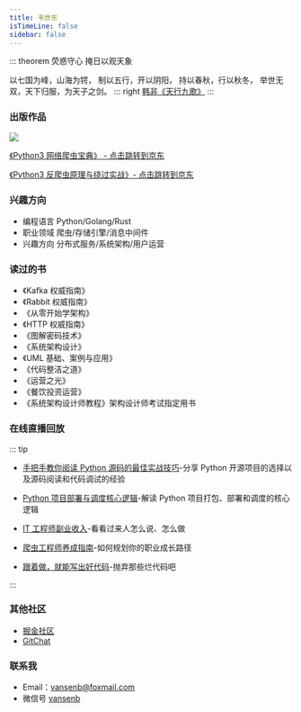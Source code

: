```yaml
---
title: 韦世东
isTimeLine: false
sidebar: false
---
```


::: theorem 荧惑守心 掩日以观天象

以七国为峰，山海为锷，
制以五行，开以阴阳，
持以春秋，行以秋冬，
举世无双，天下归服，为天子之剑。
::: right
[韩非《天行九歌》](http://www.xjent.com/100045/)
:::

<CanvasNest color="255,0,0" opacity='1'></CanvasNest>

### 出版作品

![](https://img.weishidong.com/double-book.png)

[《Python3 网络爬虫宝典》 - 点击跳转到京东](https://item.jd.com/12962196.html)

[《Python3 反爬虫原理与绕过实战》- 点击跳转到京东](https://item.jd.com/12794078.html)

### 兴趣方向

- 编程语言 Python/Golang/Rust
- 职业领域 爬虫/存储引擎/消息中间件
- 兴趣方向 分布式服务/系统架构/用户运营

### 读过的书

- 《Kafka 权威指南》
- 《Rabbit 权威指南》
- 《从零开始学架构》
- 《HTTP 权威指南》
- 《图解密码技术》
- 《系统架构设计》
- 《UML 基础、案例与应用》
- 《代码整洁之道》
- 《运营之光》
- 《餐饮投资运营》
- 《系统架构设计师教程》架构设计师考试指定用书

### 在线直播回放

::: tip
- [手把手教你阅读 Python 源码的最佳实战技巧](https://appycyfaqcq1951.h5.xiaoeknow.com/v1/course/alive/l_5e4e198ca4cc7_JPKcgrs8?type=2&app_id=appycYFaqcq1951&is_redirect=1)-分享 Python 开源项目的选择以及源码阅读和代码调试的经验


- [Python 项目部署与调度核心逻辑](https://bbs.huaweicloud.com/videos/102633)-解读 Python 项目打包、部署和调度的核心逻辑


- [IT 工程师副业收入](https://m.qlchat.com/wechat/page/topic-intro?topicId=2000008222245016&loginType=auth)-看看过来人怎么说、怎么做


- [爬虫工程师养成指南](https://appycyfaqcq1951.h5.xiaoeknow.com/v1/course/alive/l_5e1d837543bfa_D0jGfEsm?type=2&app_id=appycYFaqcq1951&is_redirect=1)-如何规划你的职业成长路径

- [跟着做，就能写出好代码](https://bbs.huaweicloud.com/live/HDZ_live/202103101900.html)-抛弃那些烂代码吧

:::

<link rel="stylesheet" href="https://ico.z01.com/zico.min.css">

### 其他社区

- [掘金社区](https://juejin.im/user/59df53d151882578d30167e6)
- [GitChat](https://gitbook.cn/gitchat/author/5c7e39ad5410817ae3a52176)

### 联系我

- <a class="zi zi_envelopeBold" zico="信封"></a> Email：[vansenb@foxmail.com](mailto:vansenb@foxmail.com)
- <a class="zi zi_tmWeixin" zico="微信"></a> 微信号 [vansenb]()
